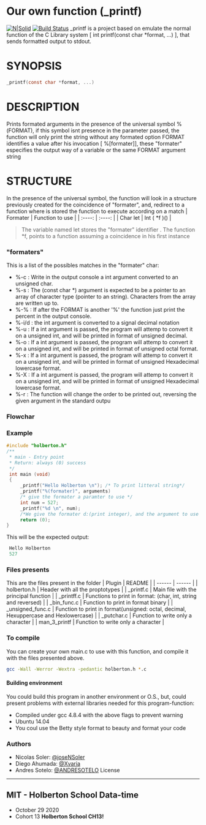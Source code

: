 # Our own function (_printf)

[![N|Solid](https://camo.githubusercontent.com/606b1bb31bbd10ccc8c596ce5decaf9e03f85c44/68747470733a2f2f686f6c626572746f6e7363686f6f6c2d626c6f672e73332e616d617a6f6e6177732e636f6d2f77702d636f6e74656e742f75706c6f6164732f323031352f30392f32393132353730342f686f6c626572746f6e2d6c6f676f2d37313234336430333162316235346132613539613763653730306432353239666438616431343836343739393037336461323935363966623864346238393235312e706e67)](https://nodesource.com/products/nsolid)
[![Build Status](https://travis-ci.org/joemccann/dillinger.svg?branch=master)](https://travis-ci.org/joemccann/dillinger)
_printf is a project based on emulate the normal function of the C Library system [ int printf(const char *format, ...) ], that  sends formatted output to stdout.
# SYNOPSIS
```c
_printf(const char *format, ...)
```
# DESCRIPTION
Prints formated arguments in the presence of the universal symbol %(FORMAT), if this symbol isnt presence in the parameter passed, the function will only print the string without any formated option
FORMAT identifies a value after his invocation [ %[formater]], these "formater" especifies the output way of a variable or the same FORMAT argument string
# STRUCTURE
In the presence of the universal symbol, the function will look in a structure previously created for the coincidence of "formater", and, redirect to a function where is stored the function to execute according on a match
| Formater      | Function to use |
| :----: | :----: |
| Char let      |       Int ( *f )()       |
> The variable named let stores the "formater" identifier
> .
> The function *f, points to a function assuming a coincidence in his first instance
### "formaters"
This is a list of the possibles matches in the "formater" char:
* %-c : Write in the output console a int argument converted to an unsigned char.
* %-s : The (const char *) argument is expected to be a pointer to an array of character type (pointer to an string). Characters from the array are written up to.
* %-% : If after the FORMAT is another '%' the function just print the percent in the output console.
* %-i/d : the int argument is converted to a signal decimal notation
* %-u : If a int argument is passed, the program will attemp to convert it on a unsigned int, and will be printed in format of unsigned decimal.
* %-o : If a int argument is passed, the program will attemp to convert it on a unsigned int, and will be printed in format of unsigned octal format.
* %-x : If a int argument is passed, the program will attemp to convert it on a unsigned int, and will be printed in format of unsigned Hexadecimal lowercase format.
* %-X : If a int argument is passed, the program will attemp to convert it on a unsigned int, and will be printed in format of unsigned Hexadecimal lowercase format.
* %-r : The function will change the order to be printed out, reversing the given argument in the standard outpu
### Flowchar
### Example
```c
#include "holberton.h"
/**
 * main - Entry point
 * Return: always (0) success
 */
 int main (void)
 {
     _printf("Hello Holberton \n"); /* To print litteral string*/
     _printf("%(formater)", arguments)
     /* give the formater a paramter to use */
     int num = 527;
     _printf("%d \n", num);
     /*We give the formater d:(print integer), and the argument to use is num*/
     return (0);
}
```
This will be the expected output:
```c
 Hello Holberton
 527
```
### Files presents
This are the files present in the folder
| Plugin | README |
| ------ | ------ |
| holberton.h | Header with all the proptotypes |
| _printf.c | Main file with the principal function |
| _printff.c | Functions to print in format: (char, int, string and reversed) |
| _bin_func.c | Function to print in format binary |
| _unsigned_func.c | Function to print in format(unsigned: octal, decimal, Hexuppercase and Hexlowercase) |
| _putchar.c | Function to write only a character |
| man_3_printf | Function to write only a character |
### To compile
You can create your own main.c to use with this function, and compile it with the files presented above.
```sh
gcc -Wall -Werror -Wextra -pedantic holberton.h *.c
```
#### Building environment
You could build this program in another environment or O.S., but, could present problems with external libraries needed for this program-function:
* Compiled under gcc 4.8.4 with the above flags to prevent warning
* Ubuntu 14.04
* You coul use the Betty style format to beauty and format your code
### Authors
 - Nicolas Soler: [@joseNSoler](https://www.github.com/joseNSoler)
 - Diego Ahumada: [@Xvaria](https://www.github.com/Xvaria)
 - Andres Sotelo: [@ANDRESOTELO](https://www.github.com/ANDRESOTELO)
License
----
MIT - Holberton School
Data-time
-----
- October 29 2020
- Cohort 13
**Holberton School CH13!**